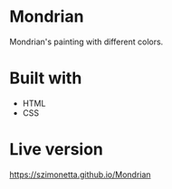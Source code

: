 # Mondrian
Mondrian's painting with different colors.

# Built with
- HTML
- CSS

# Live version
https://szimonetta.github.io/Mondrian
